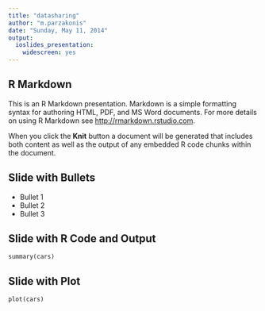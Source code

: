 ```yaml
---
title: "datasharing"
author: "m.parzakonis"
date: "Sunday, May 11, 2014"
output:
  ioslides_presentation:
    widescreen: yes
---
```


## R Markdown

This is an R Markdown presentation. Markdown is a simple formatting syntax for authoring HTML, PDF, and MS Word documents. For more details on using R Markdown see <http://rmarkdown.rstudio.com>.

When you click the **Knit** button a document will be generated that includes both content as well as the output of any embedded R code chunks within the document.

## Slide with Bullets

- Bullet 1
- Bullet 2
- Bullet 3

## Slide with R Code and Output

```{r}
summary(cars)
```

## Slide with Plot

```{r, echo=FALSE}
plot(cars)
```

